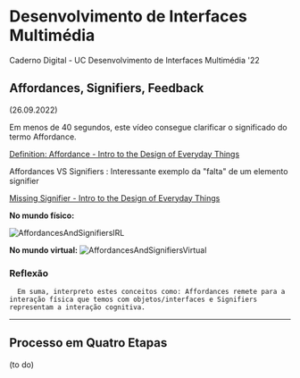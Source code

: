 # Desenvolvimento de Interfaces Multimédia
Caderno Digital - UC Desenvolvimento de Interfaces Multimédia '22 

## Affordances, Signifiers, Feedback 
(26.09.2022)
  
  Em menos de 40 segundos, este vídeo consegue clarificar o significado do termo Affordance.
  
  [Definition: Affordance - Intro to the Design of Everyday Things](https://www.youtube.com/watch?v=a6F0EYCUjcE)
  
  Affordances VS Signifiers : Interessante exemplo da "falta" de um elemento signifier
  
  [Missing Signifier - Intro to the Design of Everyday Things](https://www.youtube.com/watch?v=aYOXN0i9i24)
  
  **No mundo físico:**
  
  ![AffordancesAndSignifiersIRL](https://user-images.githubusercontent.com/72624424/192385414-3fe70afb-b800-440c-a04a-b6a3c22eded6.png)

   **No mundo virtual:**
   ![AffordancesAndSignifiersVirtual](https://user-images.githubusercontent.com/72624424/192385837-883d78b1-3246-4d4f-8b9c-8144b6d3f3ee.png)
   
   ### Reflexão
      Em suma, interpreto estes conceitos como: Affordances remete para a interação física que temos com objetos/interfaces e Signifiers representam a interação cognitiva.
   ___

## Processo em Quatro Etapas
(to do)
